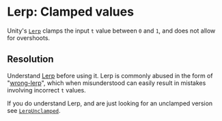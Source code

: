 # Lerp: Clamped values
Unity's [`Lerp`](https://docs.unity3d.com/ScriptReference/Mathf.Lerp.html) clamps the input `t` value between `0` and `1`, and does not allow for overshoots.

## Resolution

Understand [Lerp](Overview.md) before using it. Lerp is commonly abused in the form of "[wrong-lerp](Wrong-Lerp.md)", which when misunderstood can easily result in mistakes involving incorrect `t` values.

If you do understand Lerp, and are just looking for an unclamped version see [`LerpUnclamped`](https://docs.unity3d.com/ScriptReference/Mathf.LerpUnclamped.html).
